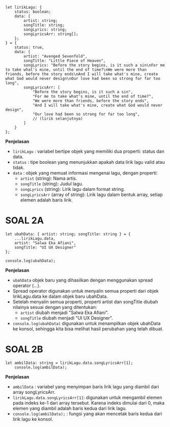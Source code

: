 ```
let lirikLagu: {
    status: boolean;
    data: {
        artist: string;
        songTitle: string;
        songLyrics: string;
        songLyricsArr: string[];
    };
} = {
    status: true,
    data: {
        artist: "Avenged Sevenfold",
        songTitle: "Little Piece of Heaven",
        songLyrics: "Before the story begins, is it such a sin\nFor me to take what's mine, until the end of time?\nWe were more than friends, before the story ends\nAnd I will take what's mine, create what God would never design\nOur love had been so strong for far too long",
        songLyricsArr: [
            "Before the story begins, is it such a sin",
            "For me to take what's mine, until the end of time?",
            "We were more than friends, before the story ends",
            "And I will take what's mine, create what God would never design",
            "Our love had been so strong for far too long",
            // (lirik selanjutnya)
        ]
    }
};
```
**Penjelasan**
- `lirikLagu` : variabel bertipe objek yang memiliki dua properti: status dan data. 
- `status` : tipe boolean yang menunjukkan apakah data lirik lagu valid atau tidak. 
- `data` : objek yang memuat informasi mengenai lagu, dengan properti: 
  - `artist` (string): Nama artis. 
  - `songTitle` (string): Judul lagu. 
  - `songLyrics` (string): Lirik lagu dalam format string. 
  - `songLyricsArr` (array of string): Lirik lagu dalam bentuk array, setiap elemen adalah baris lirik.
 
# SOAL 2A
```
let ubahData: { artist: string; songTitle: string } = {
    ...lirikLagu.data,
    artist: "Salwa Eka Afiani",
    songTitle: "UI UX Designer"
};

console.log(ubahData);
```
**Penjelasan**
- `ubahData` objek baru yang dihasilkan dengan menggunakan spread operator (...).
- Spread operator digunakan untuk menyalin semua properti dari objek lirikLagu.data ke dalam objek baru ubahData.
- Setelah menyalin semua properti, properti artist dan songTitle diubah nilainya sesuai dengan yang ditentukan:
  - `artist` diubah menjadi "Salwa Eka Afiani".
  - `songTitle` diubah menjadi "UI UX Designer".
- `console.log(ubahData)` digunakan untuk menampilkan objek ubahData ke konsol, sehingga kita bisa melihat hasil perubahan yang telah dibuat.

# SOAL 2B
```
let ambilData: string = lirikLagu.data.songLyricsArr[1];
    console.log(ambilData);
```
**Penjelasan**
- `ambilData` : variabel yang menyimpan baris lirik lagu yang diambil dari array songLyricsArr.
- `lirikLagu.data.songLyricsArr[1]`:  digunakan untuk mengambil elemen pada indeks ke-1 dari array tersebut. Karena indeks dimulai dari 0, maka elemen yang diambil adalah baris kedua dari lirik lagu. 
- `console.log(ambilData);` : fungsi yang akan mencetak baris kedua dari lirik lagu ke konsol.





